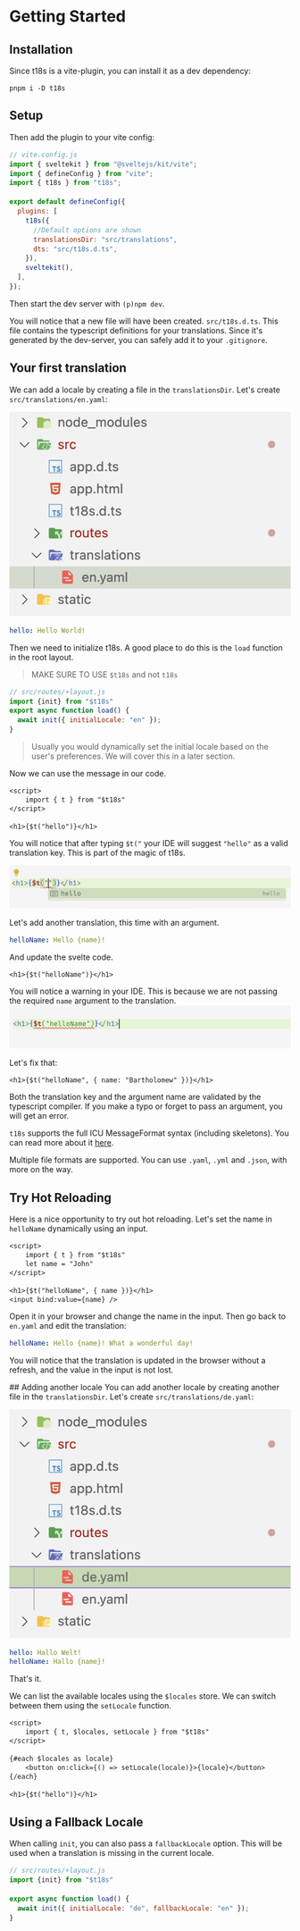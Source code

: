 # Getting Started

## Installation

Since t18s is a vite-plugin, you can install it as a dev dependency:

```
pnpm i -D t18s
```

## Setup

Then add the plugin to your vite config:

```js
// vite.config.js
import { sveltekit } from "@sveltejs/kit/vite";
import { defineConfig } from "vite";
import { t18s } from "t18s";

export default defineConfig({
  plugins: [
    t18s({
      //Default options are shown
      translationsDir: "src/translations",
      dts: "src/t18s.d.ts",
    }),
    sveltekit(),
  ],
});
```

Then start the dev server with `(p)npm dev`.

You will notice that a new file will have been created. `src/t18s.d.ts`. This file contains the typescript definitions for your translations. Since it's generated by the dev-server, you can safely add it to your `.gitignore`.

## Your first translation

We can add a locale by creating a file in the `translationsDir`. Let's create `src/translations/en.yaml`:

![The en.yaml file in src/translations](./assets/fs-one-locale.png)

```yaml
hello: Hello World!
```

Then we need to initialize t18s. A good place to do this is the `load` function in the root layout.
> MAKE SURE TO USE `$t18s` and not `t18s`

```js
// src/routes/+layout.js
import {init} from "$t18s"
export async function load() {
  await init({ initialLocale: "en" });
}
```

> Usually you would dynamically set the initial locale based on the user's preferences. We will cover this in a later section.

Now we can use the message in our code.

```svelte
<script>
    import { t } from "$t18s"
</script>

<h1>{$t("hello")}</h1>
```

You will notice that after typing `$t("` your IDE will suggest `"hello"` as a valid translation key. This is part of the magic of t18s.

![Intellisense suggesting "hello" as a valid translation key](./assets/autocomplete-hello.png)

Let's add another translation, this time with an argument.

```yaml
helloName: Hello {name}!
```

And update the svelte code.

```svelte
<h1>{$t("helloName")}</h1>
```

You will notice a warning in your IDE. This is because we are not passing the required `name` argument to the translation.
![Intellisense complaining about a missing argument](./assets/autocomplete-hello-name-invalid.png)

Let's fix that:

```svelte
<h1>{$t("helloName", { name: "Bartholomew" })}</h1>
```

Both the translation key and the argument name are validated by the typescript compiler. If you make a typo or forget to pass an argument, you will get an error.

`t18s` supports the full ICU MessageFormat syntax (including skeletons). You can read more about it [here](https://formatjs.io/docs/core-concepts/icu-syntax/).

Multiple file formats are supported. You can use `.yaml`, `.yml` and `.json`, with more on the way.

## Try Hot Reloading

Here is a nice opportunity to try out hot reloading. Let's set the name in `helloName` dynamically using an input.

```svelte
<script>
    import { t } from "$t18s"
    let name = "John"
</script>

<h1>{$t("helloName", { name })}</h1>
<input bind:value={name} />
```

Open it in your browser and change the name in the input.
Then go back to `en.yaml` and edit the translation:

```yaml
helloName: Hello {name}! What a wonderful day!
```

You will notice that the translation is updated in the browser without a refresh, and the value in the input is not lost.

## Adding another locale
You can add another locale by creating another file in the `translationsDir`. Let's create `src/translations/de.yaml`:

![Both the de.yaml and en.yaml files in src/translations](./assets/fs-mutiple-locales.png)

```yaml
hello: Hallo Welt!
helloName: Hallo {name}!
```

That's it.

We can list the available locales using the `$locales` store. We can switch between them using the `setLocale` function.

```svelte
<script>
    import { t, $locales, setLocale } from "$t18s"
</script>

{#each $locales as locale}
    <button on:click={() => setLocale(locale)}>{locale}</button>
{/each}

<h1>{$t("hello")}</h1>
```


## Using a Fallback Locale
When calling `init`, you can also pass a `fallbackLocale` option. This will be used when a translation is missing in the current locale.

```js
// src/routes/+layout.js
import {init} from "$t18s"

export async function load() {
  await init({ initialLocale: "de", fallbackLocale: "en" });
}
```